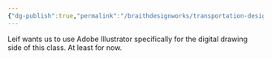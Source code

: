```yaml
---
{"dg-publish":true,"permalink":"/braithdesignworks/transportation-design-studio/adobe-illustrator-usage-for-idsgn-221/"}
---
```


Leif wants us to use Adobe Illustrator specifically for the digital drawing side of this class. At least for now.

